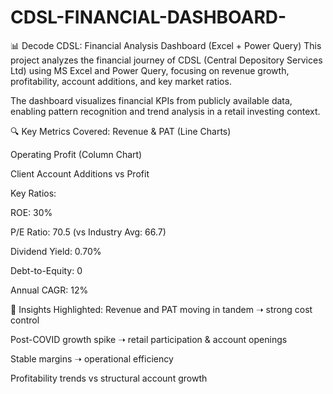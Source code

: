 # CDSL-FINANCIAL-DASHBOARD-
📊 Decode CDSL: Financial Analysis Dashboard (Excel + Power Query)
This project analyzes the financial journey of CDSL (Central Depository Services Ltd) using MS Excel and Power Query, focusing on revenue growth, profitability, account additions, and key market ratios.

The dashboard visualizes financial KPIs from publicly available data, enabling pattern recognition and trend analysis in a retail investing context.

🔍 Key Metrics Covered:
Revenue & PAT (Line Charts)

Operating Profit (Column Chart)

Client Account Additions vs Profit

Key Ratios:

ROE: 30%

P/E Ratio: 70.5 (vs Industry Avg: 66.7)

Dividend Yield: 0.70%

Debt-to-Equity: 0

Annual CAGR: 12%

🧠 Insights Highlighted:
Revenue and PAT moving in tandem ➝ strong cost control

Post-COVID growth spike ➝ retail participation & account openings

Stable margins ➝ operational efficiency

Profitability trends vs structural account growth

